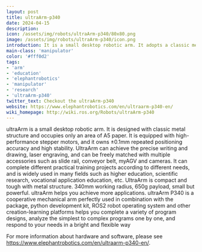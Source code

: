 ```yaml
---
layout: post
title: ultraArm-p340
date: 2024-04-15
description:
icon: /assets/img/robots/ultraArm-p340/80x80.png
image: /assets/img/robots/ultraArm-p340/icon.png
introduction: It is a small desktop robotic arm. It adopts a classic metal structure design, occupying only the area of A5 paper    
main-class: 'manipulator'
color: '#fff0d2'
tags:
- 'arm'
- 'education'
- 'elephantrobotics'
- 'manipulator'
- 'research'
- 'ultraArm-p340'
twitter_text: Checkout the ultraArm-p340
website: https://www.elephantrobotics.com/en/ultraarm-p340-en/
wiki_homepage: http://wiki.ros.org/Robots/ultraArm-p340
---
```


ultraArm is a small desktop robotic arm. It is designed with classic metal structure and occupies only an area of A5 paper. It is equipped with high-performance stepper motors, and it owns ±0.1mm repeated positioning accuracy and high stability. UltraArm can achieve the precise writing and drawing, laser engraving, and can be freely matched with multiple accessories such as slide rail, conveyor belt, myAGV and cameras. It can complete different practical training projects according to different needs, and is widely used in many fields such as higher education, scientific research, vocational application education, etc.
UltraArm is compact and tough with metal structure. 340mm working radius, 650g payload, small but powerful. ultraArm helps you achieve more applications.
ultraArm P340 is a cooperative mechanical arm perfectly used in combination with the package, python development kit, ROS2 robot operating system and other creation-learning platforms helps you complete a variety of program designs, analyze the simplest to complex programs one by one, and respond to your needs in a bright and flexible way

For more information about hardware and software, please see <https://www.elephantrobotics.com/en/ultraarm-p340-en/>.